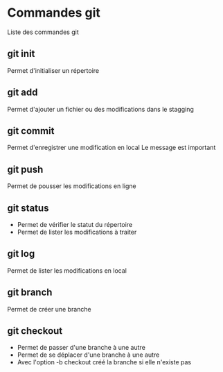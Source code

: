 # Commandes git

Liste des commandes git

## git init
Permet d'initialiser un répertoire

## git add
Permet d'ajouter un fichier ou des modifications dans le stagging

## git commit
Permet d'enregistrer une modification en local
Le message est important

## git push
Permet de pousser les modifications en ligne

## git status 
- Permet de vérifier le statut du répertoire
- Permet de lister les modifications à traiter

## git log
Permet de lister les modifications en local

## git branch
Permet de créer une branche

## git checkout
- Permet de passer d'une branche à une autre
- Permet de se déplacer d'une branche à une autre
- Avec l'option -b checkout créé la branche si elle n'existe pas